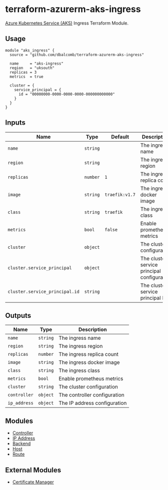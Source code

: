 # terraform-azurerm-aks-ingress

[Azure Kubernetes Service (AKS)](https://azure.microsoft.com/en-gb/services/kubernetes-service/)
Ingress Terraform Module.

## Usage

```hcl
module "aks_ingress" {
  source = "github.com/dbalcomb/terraform-azurerm-aks-ingress"

  name     = "aks-ingress"
  region   = "uksouth"
  replicas = 3
  metrics  = true

  cluster = {
    service_principal = {
      id = "00000000-0000-0000-0000-000000000000"
    }
  }
}
```

## Inputs

| Name                           | Type     | Default        | Description                                 |
| ------------------------------ | -------- | -------------- | ------------------------------------------- |
| `name`                         | `string` |                | The ingress name                            |
| `region`                       | `string` |                | The ingress region                          |
| `replicas`                     | `number` | `1`            | The ingress replica count                   |
| `image`                        | `string` | `traefik:v1.7` | The ingress docker image                    |
| `class`                        | `string` | `traefik`      | The ingress class                           |
| `metrics`                      | `bool`   | `false`        | Enable prometheus metrics                   |
| `cluster`                      | `object` |                | The cluster configuration                   |
| `cluster.service_principal`    | `object` |                | The cluster service principal configuration |
| `cluster.service_principal.id` | `string` |                | The cluster service principal ID            |

## Outputs

| Name         | Type     | Description                  |
| ------------ | -------- | ---------------------------- |
| `name`       | `string` | The ingress name             |
| `region`     | `string` | The ingress region           |
| `replicas`   | `number` | The ingress replica count    |
| `image`      | `string` | The ingress docker image     |
| `class`      | `string` | The ingress class            |
| `metrics`    | `bool`   | Enable prometheus metrics    |
| `cluster`    | `string` | The cluster configuration    |
| `controller` | `object` | The controller configuration |
| `ip_address` | `object` | The IP address configuration |

## Modules

- [Controller](modules/controller/README.md)
- [IP Address](modules/ip-address/README.md)
- [Backend](modules/backend/README.md)
- [Host](modules/host/README.md)
- [Route](modules/route/README.md)

## External Modules

- [Certificate Manager](https://github.com/dbalcomb/terraform-azurerm-aks-cert-manager)
